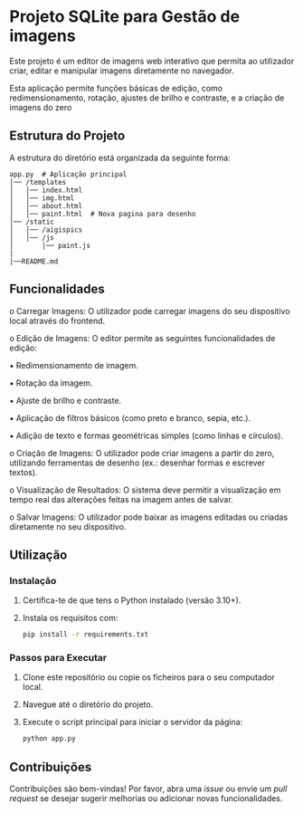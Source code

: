 # Projeto SQLite para Gestão de imagens

Este projeto é um editor de imagens web interativo que permita ao utilizador criar, editar e manipular imagens diretamente no navegador. 

Esta aplicação permite funções básicas de edição, como redimensionamento, rotação, ajustes de brilho e contraste, e a criação de imagens do zero

## Estrutura do Projeto

A estrutura do diretório está organizada da seguinte forma:
```
app.py  # Aplicação principal
│── /templates
│   │── index.html 
│   │── img.html 
│   │── about.html
│   │── paint.html  # Nova pagina para desenho
│── /static
│   │── /aigispics
│   │── /js
│       │── paint.js 
|
|──README.md
```
## Funcionalidades

o Carregar Imagens: O utilizador pode carregar imagens do seu dispositivo local através do
frontend.

o Edição de Imagens: O editor permite as seguintes funcionalidades de edição:

▪ Redimensionamento de imagem.

▪ Rotação da imagem.

▪ Ajuste de brilho e contraste.

▪ Aplicação de filtros básicos (como preto e branco, sepia, etc.).

▪ Adição de texto e formas geométricas simples (como linhas e círculos).

o Criação de Imagens: O utilizador pode criar imagens a partir do zero, utilizando ferramentas
de desenho (ex.: desenhar formas e escrever textos).

o Visualização de Resultados: O sistema deve permitir a visualização em tempo real das alterações
feitas na imagem antes de salvar.

o Salvar Imagens: O utilizador pode baixar as imagens editadas ou criadas diretamente no seu
dispositivo.

## Utilização

### Instalação

1. Certifica-te de que tens o Python instalado (versão 3.10+).
2. Instala os requisitos com:

   ```bash
   pip install -r requirements.txt

### Passos para Executar

1. Clone este repositório ou copie os ficheiros para o seu computador local.
2. Navegue até o diretório do projeto.
3. Execute o script principal para iniciar o servidor da página:

   ```bash
   python app.py
   ```


## Contribuições

Contribuições são bem-vindas! Por favor, abra uma *issue* ou envie um *pull request* se desejar sugerir melhorias ou adicionar novas funcionalidades.
